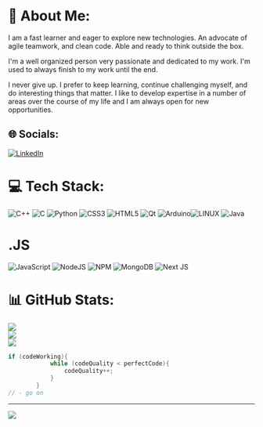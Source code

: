 # 💫 About Me:
<!---🔭 I’m currently working on Java<br>---->
<!--🌱 I’m currently learning Python Machine Learning<br>-->
<!--🌱 Data Science-->

I am a fast learner and eager to explore new technologies. An advocate of agile teamwork, and clean code. Able and ready to think outside the box.

I'm a well organized person very passionate and dedicated to my work. I'm used to always finish to my work until the end.

I never give up. I prefer to keep learning, continue challenging myself, and do interesting things that matter. I like to develop expertise in a number of areas over the course of my life and I am always open for new opportunities.


## 🌐 Socials:
[![LinkedIn](https://img.shields.io/badge/LinkedIn-%230077B5.svg?logo=linkedin&logoColor=white)](https://linkedin.com/in/buğra-özdemir-a500b9247) 
<!--thanks for https://github.com/Ileriayo/markdown-badges -->
# 💻 Tech Stack:
![C++](https://img.shields.io/badge/c++-%2300599C.svg?style=for-the-badge&logo=c%2B%2B&logoColor=white) ![C](https://img.shields.io/badge/c-%2300599C.svg?style=for-the-badge&logo=c&logoColor=white) 
 ![Python](https://img.shields.io/badge/python-3670A0?style=for-the-badge&logo=python&logoColor=ffdd54) ![CSS3](https://img.shields.io/badge/css3-%231572B6.svg?style=for-the-badge&logo=css3&logoColor=white) ![HTML5](https://img.shields.io/badge/html5-%23E34F26.svg?style=for-the-badge&logo=html5&logoColor=white) ![Qt](https://img.shields.io/badge/Qt-%23217346.svg?style=for-the-badge&logo=Qt&logoColor=white) ![Arduino](https://img.shields.io/badge/-Arduino-00979D?style=for-the-badge&logo=Arduino&logoColor=white)![LINUX](https://img.shields.io/badge/Linux-FCC624?style=for-the-badge&logo=linux&logoColor=black)  ![Java](https://img.shields.io/badge/java-%23ED8B00.svg?style=for-the-badge&logo=java&logoColor=white)

# .JS
 ![JavaScript](https://img.shields.io/badge/javascript-%23323330.svg?style=for-the-badge&logo=javascript&logoColor=%23F7DF1E) ![NodeJS](https://img.shields.io/badge/node.js-6DA55F?style=for-the-badge&logo=node.js&logoColor=white) ![NPM](https://img.shields.io/badge/NPM-%23CB3837.svg?style=for-the-badge&logo=npm&logoColor=white) ![MongoDB](https://img.shields.io/badge/MongoDB-%234ea94b.svg?style=for-the-badge&logo=mongodb&logoColor=white) ![Next JS](https://img.shields.io/badge/Next-black?style=for-the-badge&logo=next.js&logoColor=white)
# 📊 GitHub Stats:
![](https://github-readme-stats.vercel.app/api?username=Bugraozdmr&theme=dracula&hide_border=false&include_all_commits=true&count_private=false)<br/>
![](https://github-readme-streak-stats.herokuapp.com/?user=Bugraozdmr&theme=dracula&hide_border=false)<br/>
![](https://github-readme-stats.vercel.app/api/top-langs/?username=Bugraozdmr&theme=dracula&hide_border=false&include_all_commits=true&count_private=false&layout=compact)


``` java
if (codeWorking){
            while (codeQuality < perfectCode){
                codeQuality++;
            }
        }
// - go on
```


---
[![](https://visitcount.itsvg.in/api?id=Bugraozdmr&icon=0&color=0)](https://visitcount.itsvg.in)





<!-- Proudly created with GPRM ( https://gprm.itsvg.in )  and I am so greatfull for that you can easly use thanks for helping me -->






<!-- Proudly created with GPRM ( https://gprm.itsvg.in ) -->
